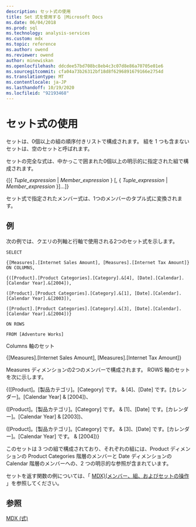 ```yaml
---
description: セット式の使用
title: Set 式を使用する |Microsoft Docs
ms.date: 06/04/2018
ms.prod: sql
ms.technology: analysis-services
ms.custom: mdx
ms.topic: reference
ms.author: owend
ms.reviewer: owend
author: minewiskan
ms.openlocfilehash: ddcdee57bd708bc8eb4c3c07d8e86a70705e01e6
ms.sourcegitcommit: cfa04a73b26312bf18d8f6296891679166e2754d
ms.translationtype: MT
ms.contentlocale: ja-JP
ms.lasthandoff: 10/19/2020
ms.locfileid: "92193468"
---
```

# <a name="using-set-expressions"></a>セット式の使用


  セットは、0個以上の組の順序付きリストで構成されます。 組を 1 つも含まないセットは、空のセットと呼ばれます。  
  
 セットの完全な式は、中かっこで囲まれた0個以上の明示的に指定された組で構成されます。  
  
 {[{ *Tuple_expression*  |  *Member_expression* } [, { *Tuple_expression*  |  *Member_expression* }]...]}  
  
 セット式で指定されたメンバー式は、1つのメンバーのタプル式に変換されます。  
  
## <a name="example"></a>例  
 次の例では、クエリの列軸と行軸で使用される2つのセット式を示します。  
  
 `SELECT`  
  
 `{[Measures].[Internet Sales Amount], [Measures].[Internet Tax Amount]} ON COLUMNS,`  
  
 `{([Product].[Product Categories].[Category].&[4], [Date].[Calendar].[Calendar Year].&[2004]),`  
  
 `([Product].[Product Categories].[Category].&[1], [Date].[Calendar].[Calendar Year].&[2003]),`  
  
 `([Product].[Product Categories].[Category].&[3], [Date].[Calendar].[Calendar Year].&[2004])}`  
  
 `ON ROWS`  
  
 `FROM [Adventure Works]`  
  
 Columns 軸のセット  
  
 {[Measures].[Internet Sales Amount], [Measures].[Internet Tax Amount]}  
  
 Measures ディメンションの2つのメンバーで構成されます。 ROWS 軸のセットを次に示します。  
  
 {([Product]。[製品カテゴリ]。[Category] です。 & [4]、[Date] です。[カレンダー]。[Calendar Year] & [2004])、  
  
 ([Product]。[製品カテゴリ]。[Category] です。 & [1]、[Date] です。[カレンダー]。[Calendar Year] & [2003])、  
  
 ([Product]。[製品カテゴリ]。[Category] です。 & [3]、[Date] です。[カレンダー]。[Calendar Year] です。 & [2004])}  
  
 このセットは 3 つの組で構成されており、それぞれの組には、Product ディメンションの Product Categories 階層のメンバーと Date ディメンションの Calendar 階層のメンバーへの、2 つの明示的な参照が含まれています。  
  
 セットを返す関数の例については、「 [MDX&#41;&#40;メンバー、組、およびセットの操作 ](/analysis-services/multidimensional-models/mdx/working-with-members-tuples-and-sets-mdx)」を参照してください。  
  
## <a name="see-also"></a>参照  
 [MDX &#40;式&#41;](../mdx/expressions-mdx.md)  
  
